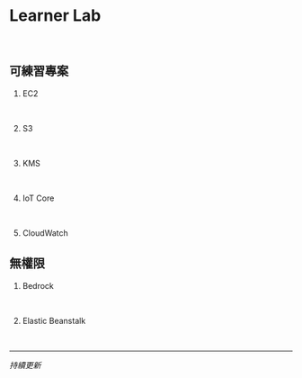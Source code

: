 # Learner Lab

<br>

## 可練習專案

1. EC2

<br>

2. S3

<br>

3. KMS

<br>

4. IoT Core

<br>

5. CloudWatch

## 無權限

1. Bedrock

<br>

2. Elastic Beanstalk

<br>

___

_持續更新_